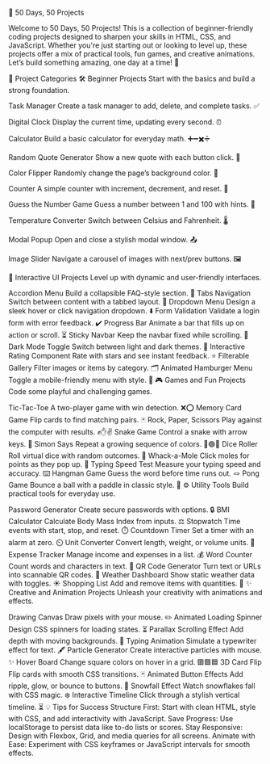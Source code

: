 🌟 50 Days, 50 Projects

Welcome to 50 Days, 50 Projects! This is a collection of beginner-friendly coding projects designed to sharpen your skills in HTML, CSS, and JavaScript. Whether you're just starting out or looking to level up, these projects offer a mix of practical tools, fun games, and creative animations. Let’s build something amazing, one day at a time! 🚀

🎯 Project Categories
🛠️ Beginner Projects
Start with the basics and build a strong foundation.

Task Manager
Create a task manager to add, delete, and complete tasks. ✅

Digital Clock 
Display the current time, updating every second. ⏰

Calculator
Build a basic calculator for everyday math. ➕➖✖️➗

Random Quote Generator
Show a new quote with each button click. 💬

Color Flipper
Randomly change the page’s background color. 🎨

Counter
A simple counter with increment, decrement, and reset. 🔢

Guess the Number Game
Guess a number between 1 and 100 with hints. 🎲

Temperature Converter
Switch between Celsius and Fahrenheit. 🌡️

Modal Popup
Open and close a stylish modal window. 📤

Image Slider
Navigate a carousel of images with next/prev buttons. 🖼️

🌈 Interactive UI Projects
Level up with dynamic and user-friendly interfaces.

Accordion Menu
Build a collapsible FAQ-style section. 📑
Tabs Navigation
Switch between content with a tabbed layout. 📖
Dropdown Menu
Design a sleek hover or click navigation dropdown. ⬇️
Form Validation
Validate a login form with error feedback. ✔️
Progress Bar
Animate a bar that fills up on action or scroll. ⏳
Sticky Navbar
Keep the navbar fixed while scrolling. 📌
Dark Mode Toggle
Switch between light and dark themes. 🌙
Interactive Rating Component
Rate with stars and see instant feedback. ⭐
Filterable Gallery
Filter images or items by category. 🗂️
Animated Hamburger Menu
Toggle a mobile-friendly menu with style. 🍔
🎮 Games and Fun Projects
Code some playful and challenging games.

Tic-Tac-Toe
A two-player game with win detection. ❌⭕
Memory Card Game
Flip cards to find matching pairs. 🃏
Rock, Paper, Scissors
Play against the computer with results. ✊✋✌️
Snake Game
Control a snake with arrow keys. 🐍
Simon Says
Repeat a growing sequence of colors. 🔴🟢🔵
Dice Roller
Roll virtual dice with random outcomes. 🎲
Whack-a-Mole
Click moles for points as they pop up. 🐹
Typing Speed Test
Measure your typing speed and accuracy. ⌨️
Hangman Game
Guess the word before time runs out. 🪢
Pong Game
Bounce a ball with a paddle in classic style. 🏓
⚙️ Utility Tools
Build practical tools for everyday use.

Password Generator
Create secure passwords with options. 🔒
BMI Calculator
Calculate Body Mass Index from inputs. ⚖️
Stopwatch
Time events with start, stop, and reset. ⏱️
Countdown Timer
Set a timer with an alarm at zero. ⏲️
Unit Converter
Convert length, weight, or volume units. 📏
Expense Tracker
Manage income and expenses in a list. 💰
Word Counter
Count words and characters in text. 📝
QR Code Generator
Turn text or URLs into scannable QR codes. 📲
Weather Dashboard
Show static weather data with toggles. ☀️
Shopping List
Add and remove items with quantities. 🛒
✨ Creative and Animation Projects
Unleash your creativity with animations and effects.

Drawing Canvas
Draw pixels with your mouse. ✏️
Animated Loading Spinner
Design CSS spinners for loading states. ⏳
Parallax Scrolling Effect
Add depth with moving backgrounds. 🌌
Typing Animation
Simulate a typewriter effect for text. 🖋️
Particle Generator
Create interactive particles with mouse. ✨
Hover Board
Change square colors on hover in a grid. 🟥🟩🟦
3D Card Flip
Flip cards with smooth CSS transitions. 🃏
Animated Button Effects
Add ripple, glow, or bounce to buttons. 🔘
Snowfall Effect
Watch snowflakes fall with CSS magic. ❄️
Interactive Timeline
Click through a stylish vertical timeline. ⏳
💡 Tips for Success
Structure First: Start with clean HTML, style with CSS, and add interactivity with JavaScript.
Save Progress: Use localStorage to persist data like to-do lists or scores.
Stay Responsive: Design with Flexbox, Grid, and media queries for all screens.
Animate with Ease: Experiment with CSS keyframes or JavaScript intervals for smooth effects.
